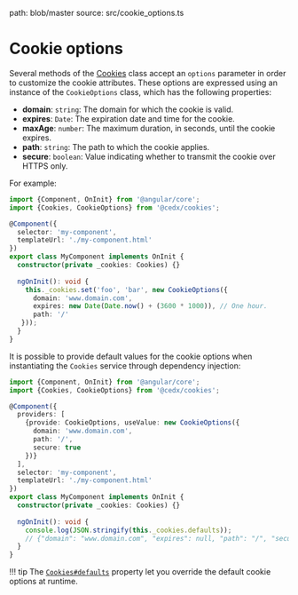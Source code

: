 path: blob/master
source: src/cookie_options.ts

# Cookie options
Several methods of the [Cookies](api.md) class accept an `options` parameter in order to customize the cookie attributes.
These options are expressed using an instance of the `CookieOptions` class, which has the following properties:

- **domain**: `string`: The domain for which the cookie is valid.
- **expires**: `Date`: The expiration date and time for the cookie.
- **maxAge**: `number`: The maximum duration, in seconds, until the cookie expires.
- **path**: `string`: The path to which the cookie applies.
- **secure**: `boolean`: Value indicating whether to transmit the cookie over HTTPS only.

For example:

```ts
import {Component, OnInit} from '@angular/core';
import {Cookies, CookieOptions} from '@cedx/cookies';

@Component({
  selector: 'my-component',
  templateUrl: './my-component.html'
})
export class MyComponent implements OnInit {
  constructor(private _cookies: Cookies) {}
  
  ngOnInit(): void {
    this._cookies.set('foo', 'bar', new CookieOptions({
      domain: 'www.domain.com',
      expires: new Date(Date.now() + (3600 * 1000)), // One hour.
      path: '/'
   }));
  }
}
```

It is possible to provide default values for the cookie options when instantiating the `Cookies` service through dependency injection:

```ts
import {Component, OnInit} from '@angular/core';
import {Cookies, CookieOptions} from '@cedx/cookies';

@Component({
  providers: [
    {provide: CookieOptions, useValue: new CookieOptions({
      domain: 'www.domain.com',
      path: '/',
      secure: true
    })}
  ],
  selector: 'my-component',
  templateUrl: './my-component.html'
})
export class MyComponent implements OnInit {
  constructor(private _cookies: Cookies) {}
  
  ngOnInit(): void {
    console.log(JSON.stringify(this._cookies.defaults));
    // {"domain": "www.domain.com", "expires": null, "path": "/", "secure": true}
  }
}
```

!!! tip
    The [`Cookies#defaults`](api.md) property let you override the default cookie options at runtime.
